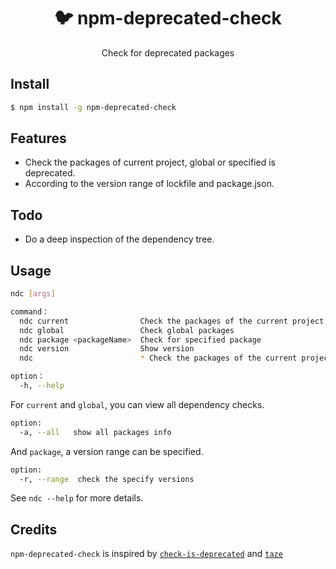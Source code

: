 <h1 align="center">🐦 npm-deprecated-check</h1>
<p align="center">Check for deprecated packages</p>

## Install

```bash
$ npm install -g npm-deprecated-check
```

## Features

- Check the packages of current project, global or specified is deprecated.
- According to the version range of lockfile and package.json.

## Todo

- Do a deep inspection of the dependency tree.

## Usage

```bash
ndc [args]

command：
  ndc current                Check the packages of the current project
  ndc global                 Check global packages
  ndc package <packageName>  Check for specified package
  ndc version                Show version
  ndc                        * Check the packages of the current project

option：
  -h, --help
```

For `current` and `global`, you can view all dependency checks.

```bash
option:
  -a, --all   show all packages info
```

And `package`, a version range can be specified.

```bash
option:
  -r, --range  check the specify versions
```

See `ndc --help` for more details.

## Credits

`npm-deprecated-check` is inspired by [`check-is-deprecated`](https://github.com/awesome-cli/check-is-deprecated) and [`taze`](https://github.com/antfu/taze)
